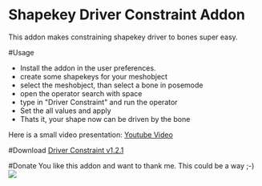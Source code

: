 # Shapekey Driver Constraint Addon
This addon makes constraining shapekey driver to bones super easy.

#Usage
- Install the addon in the user preferences.
- create some shapekeys for your meshobject
- select the meshobject, than select a bone in posemode
- open the operator search with space
- type in "Driver Constraint" and run the operator
- Set the all values and apply
- Thats it, your shape now can be driven by the bone

Here is a small video presentation:
[Youtube Video](https://youtu.be/OV0gcfXQgAQ)

#Download
[Driver Constraint v1.2.1](releases/Driver_Constraint_v1.2.1.zip?raw=true)

#Donate
You like this addon and want to thank me. This could be a way ;-)
[![](https://www.paypalobjects.com/en_US/i/btn/btn_donateCC_LG.gif)](https://www.paypal.com/cgi-bin/webscr?cmd=_s-xclick&hosted_button_id=H5ER72A5EUMYY)
